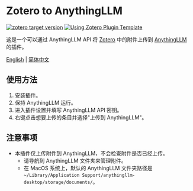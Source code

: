 # Zotero to AnythingLLM

[![zotero target version](https://img.shields.io/badge/Zotero-7-green?style=flat-square&logo=zotero&logoColor=CC2936)](https://www.zotero.org)
[![Using Zotero Plugin Template](https://img.shields.io/badge/Using-Zotero%20Plugin%20Template-blue?style=flat-square&logo=github)](https://github.com/windingwind/zotero-plugin-template)

这是一个可以通过 AnythingLLM API 将 [Zotero](https://www.zotero.org/) 中的附件上传到 [AnythingLLM](https://anythingllm.com) 的插件。

[English](../README.md) | [简体中文](./README-zhCN.md)

## 使用方法

1. 安装插件。
2. 保持 AnythingLLM 运行。
3. 进入插件设置并填写 AnythingLLM API 密钥。
4. 右键点击想要上传的条目并选择"上传到 AnythingLLM"。

## 注意事项

- 本插件仅上传附件到 AnythingLLM，不会检查附件是否已经上传。
  - 请导航到 AnythingLLM 文件夹来管理附件。
  - 在 MacOS 系统上，默认的 AnythingLLM 文件夹路径是 `~/Library/Application Support/anythingllm-desktop/storage/documents/`。
